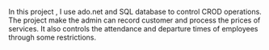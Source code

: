 In this project , I use ado.net and SQL database to control CROD operations.
The project make the admin can record customer and process the prices of services. It also controls the attendance and departure times of employees through some restrictions.
